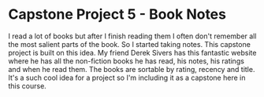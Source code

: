 # Capstone Project 5 - Book Notes
I read a lot of books but after I finish reading them I often don't remember all the most salient parts of the book. So I started taking notes. This capstone project is built on this idea. My friend Derek Sivers has this fantastic website where he has all the non-fiction books he has read, his notes, his ratings and when he read them. The books are sortable by rating, recency and title. It's a such cool idea for a project so I'm including it as a capstone here in this course.
